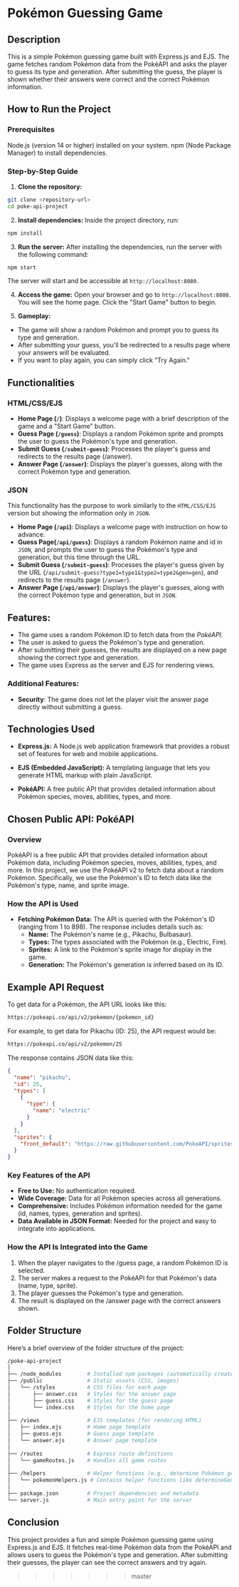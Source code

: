 # Pokémon Guessing Game

## Description

This is a simple Pokémon guessing game built with Express.js and EJS. The game fetches random Pokémon data from the PokéAPI and asks the player to guess its type and generation. After submitting the guess, the player is shown whether their answers were correct and the correct Pokémon information.

## How to Run the Project

### Prerequisites

Node.js (version 14 or higher) installed on your system.
npm (Node Package Manager) to install dependencies.

### Step-by-Step Guide

1. **Clone the repository:** 

```bash
git clone <repository-url>
cd poke-api-project
```

2. **Install dependencies:** Inside the project directory, run:

```bash
npm install
```

3. **Run the server:** After installing the dependencies, run the server with the following command:

```bash
npm start
```

The server will start and be accessible at ``http://localhost:8080.``

4. **Access the game:** Open your browser and go to ``http://localhost:8080``. You will see the home page. Click the "Start Game" button to begin.

5. **Gameplay:**

- The game will show a random Pokémon and prompt you to guess its type and generation.
- After submitting your guess, you'll be redirected to a results page where your answers will be evaluated.
- If you want to play again, you can simply click "Try Again."


## Functionalities

### HTML/CSS/EJS

- **Home Page (``/``)**: Displays a welcome page with a brief description of the game and a "Start Game" button.
- **Guess Page (``/guess``)**: Displays a random Pokémon sprite and prompts the user to guess the Pokémon's type and generation.
- **Submit Guess (``/submit-guess``)**: Processes the player's guess and redirects to the results page (/answer).
- **Answer Page (``/answer``)**: Displays the player's guesses, along with the correct Pokémon type and generation.

### JSON

This functionality has the purpose to work similarly to the ``HTML/CSS/EJS`` version but showing the information only in ``JSON``.
- **Home Page (``/api``)**: Displays a welcome page with instruction on how to advance.
- **Guess Page(``/api/guess``)**: Displays a random Pokémon name and id in ``JSON``, and prompts the user to guess the Pokémon's type and generation, but this time through the URL.
- **Submit Guess (``/submit-guess``)**: Processes the player's guess given by the URL (``/api/submit-guess?type1=type1&type2=type2&gen=gen``), and redirects to the results page (``/answer``).
- **Answer Page (``/api/answer``)**: Displays the player's guesses, along with the correct Pokémon type and generation, but in ``JSON``.

## Features:

- The game uses a random Pokémon ID to fetch data from the *PokéAPI*.
- The user is asked to guess the Pokémon's type and generation.
- After submitting their guesses, the results are displayed on a new page showing the correct type and generation.
- The game uses Express as the server and EJS for rendering views.

### Additional Features:

- **Security**: The game does not let the player visit the answer page directly without submitting a guess.

## Technologies Used

- **Express.js:** A Node.js web application framework that provides a robust set of features for web and mobile applications.

- **EJS (Embedded JavaScript):** A templating language that lets you generate HTML markup with plain JavaScript.

- **PokéAPI:** A free public API that provides detailed information about Pokémon species, moves, abilities, types, and more.

## Chosen Public API: PokéAPI

### Overview

PokéAPI is a free public API that provides detailed information about Pokémon data, including Pokémon species, moves, abilities, types, and more. In this project, we use the PokéAPI v2 to fetch data about a random Pokémon. Specifically, we use the Pokémon's ID to fetch data like the Pokémon's type, name, and sprite image.

### How the API is Used

- **Fetching Pokémon Data:** The API is queried with the Pokémon's ID (ranging from 1 to 898). The response includes details such as:
  - **Name:** The Pokémon's name (e.g., Pikachu, Bulbasaur).
  - **Types:** The types associated with the Pokémon (e.g., Electric, Fire).
  - **Sprites:** A link to the Pokémon's sprite image for display in the game.
  - **Generation:** The Pokémon's generation is inferred based on its ID.

## Example API Request

To get data for a Pokémon, the API URL looks like this:

```bash
https://pokeapi.co/api/v2/pokemon/{pokemon_id}
```

For example, to get data for Pikachu (ID: 25), the API request would be:

```bash
https://pokeapi.co/api/v2/pokemon/25
```

The response contains JSON data like this:

```json
{
  "name": "pikachu",
  "id": 25,
  "types": [
    {
      "type": {
        "name": "electric"
      }
    }
  ],
  "sprites": {
    "front_default": "https://raw.githubusercontent.com/PokeAPI/sprites/master/sprites/pokemon/25.png"
  }
}
```

### Key Features of the API

- **Free to Use:** No authentication required.
- **Wide Coverage:** Data for all Pokémon species across all generations.
- **Comprehensive:** Includes Pokémon information needed for the game (id, names, types, generation and sprites).
- **Data Available in JSON Format:** Needed for the project and easy to integrate into applications.

### How the API Is Integrated into the Game

1. When the player navigates to the /guess page, a random Pokémon ID is selected.
2. The server makes a request to the PokéAPI for that Pokémon's data (name, type, sprite).
3. The player guesses the Pokémon's type and generation.
4. The result is displayed on the /answer page with the correct answers shown.

## Folder Structure

Here’s a brief overview of the folder structure of the project:

```bash
/poke-api-project
│
├── /node_modules        # Installed npm packages (automatically created by npm)
├── /public              # Static assets (CSS, images)
│   └── /styles          # CSS files for each page
│       ├── answer.css   # Styles for the answer page
│       ├── guess.css    # Styles for the guess page
│       └── index.css    # Styles for the home page
│
├── /views               # EJS templates (for rendering HTML)
│   ├── index.ejs        # Home page template
│   ├── guess.ejs        # Guess page template
│   └── answer.ejs       # Answer page template
│
├── /routes              # Express route definitions
│   └── gameRoutes.js    # Handles all game routes
│
├── /helpers             # Helper functions (e.g., determine Pokémon generation)
│   └── pokemonHelpers.js # Contains helper functions like determineGeneration
│
├── package.json         # Project dependencies and metadata
└── server.js            # Main entry point for the server
```

## Conclusion

This project provides a fun and simple Pokémon guessing game using Express.js and EJS. It fetches real-time Pokémon data from the PokéAPI and allows users to guess the Pokémon's type and generation. After submitting their guesses, the player can see the correct answers and try again.
>>>>>>> master

